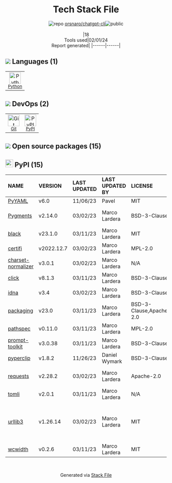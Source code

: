 <!--
&lt;--- Readme.md Snippet without images Start ---&gt;
## Tech Stack
orsnaro/chatgpt-cli is built on the following main stack:

- [Python](https://www.python.org) – Languages

Full tech stack [here](/techstack.md)

&lt;--- Readme.md Snippet without images End ---&gt;

&lt;--- Readme.md Snippet with images Start ---&gt;
## Tech Stack
orsnaro/chatgpt-cli is built on the following main stack:

- <img width='25' height='25' src='https://img.stackshare.io/service/993/pUBY5pVj.png' alt='Python'/> [Python](https://www.python.org) – Languages

Full tech stack [here](/techstack.md)

&lt;--- Readme.md Snippet with images End ---&gt;
-->
<div align="center">

# Tech Stack File
![](https://img.stackshare.io/repo.svg "repo") [orsnaro/chatgpt-cli](https://github.com/orsnaro/chatgpt-cli)![](https://img.stackshare.io/public_badge.svg "public")
<br/><br/>
|18<br/>Tools used|02/01/24 <br/>Report generated|
|------|------|
</div>

## <img src='https://img.stackshare.io/languages.svg'/> Languages (1)
<table><tr>
  <td align='center'>
  <img width='36' height='36' src='https://img.stackshare.io/service/993/pUBY5pVj.png' alt='Python'>
  <br>
  <sub><a href="https://www.python.org">Python</a></sub>
  <br>
  <sub></sub>
</td>

</tr>
</table>

## <img src='https://img.stackshare.io/devops.svg'/> DevOps (2)
<table><tr>
  <td align='center'>
  <img width='36' height='36' src='https://img.stackshare.io/service/1046/git.png' alt='Git'>
  <br>
  <sub><a href="http://git-scm.com/">Git</a></sub>
  <br>
  <sub></sub>
</td>

<td align='center'>
  <img width='36' height='36' src='https://img.stackshare.io/service/12572/-RIWgodF_400x400.jpg' alt='PyPI'>
  <br>
  <sub><a href="https://pypi.org/">PyPI</a></sub>
  <br>
  <sub></sub>
</td>

</tr>
</table>


## <img src='https://img.stackshare.io/group.svg' /> Open source packages (15)</h2>

## <img width='24' height='24' src='https://img.stackshare.io/service/12572/-RIWgodF_400x400.jpg'/> PyPI (15)

|NAME|VERSION|LAST UPDATED|LAST UPDATED BY|LICENSE|VULNERABILITIES|
|:------|:------|:------|:------|:------|:------|
|[PyYAML](https://pypi.org/project/PyYAML)|v6.0|11/06/23|Pavel |MIT|N/A|
|[Pygments](https://pypi.org/project/Pygments)|v2.14.0|03/02/23|Marco Lardera |BSD-3-Clause|[CVE-2022-40896](https://github.com/advisories/GHSA-mrwq-x4v8-fh7p) (Moderate)|
|[black](https://pypi.org/project/black)|v23.1.0|03/11/23|Marco Lardera |MIT|N/A|
|[certifi](https://pypi.org/project/certifi)|v2022.12.7|03/02/23|Marco Lardera |MPL-2.0|[CVE-2023-37920](https://github.com/advisories/GHSA-xqr8-7jwr-rhp7) (High)|
|[charset-normalizer](https://pypi.org/project/charset-normalizer)|v3.0.1|03/02/23|Marco Lardera |N/A|N/A|
|[click](https://pypi.org/project/click)|v8.1.3|03/11/23|Marco Lardera |BSD-3-Clause|N/A|
|[idna](https://pypi.org/project/idna)|v3.4|03/02/23|Marco Lardera |BSD-3-Clause|N/A|
|[packaging](https://pypi.org/project/packaging)|v23.0|03/11/23|Marco Lardera |BSD-3-Clause,Apache-2.0|N/A|
|[pathspec](https://pypi.org/project/pathspec)|v0.11.0|03/11/23|Marco Lardera |MPL-2.0|N/A|
|[prompt-toolkit](https://pypi.org/project/prompt-toolkit)|v3.0.38|03/11/23|Marco Lardera |BSD-3-Clause|N/A|
|[pyperclip](https://pypi.org/project/pyperclip)|v1.8.2|11/26/23|Daniel Wymark |BSD-3-Clause|N/A|
|[requests](https://pypi.org/project/requests)|v2.28.2|03/02/23|Marco Lardera |Apache-2.0|[CVE-2023-32681](https://github.com/advisories/GHSA-j8r2-6x86-q33q) (Moderate)|
|[tomli](https://pypi.org/project/tomli)|v2.0.1|03/11/23|Marco Lardera |N/A|N/A|
|[urllib3](https://pypi.org/project/urllib3)|v1.26.14|03/02/23|Marco Lardera |MIT|[CVE-2023-45803](https://github.com/advisories/GHSA-g4mx-q9vg-27p4) (Moderate)<br/>[CVE-2023-43804](https://github.com/advisories/GHSA-v845-jxx5-vc9f) (Moderate)|
|[wcwidth](https://pypi.org/project/wcwidth)|v0.2.6|03/11/23|Marco Lardera |MIT|N/A|

<br/>
<div align='center'>

Generated via [Stack File](https://github.com/marketplace/stack-file)
